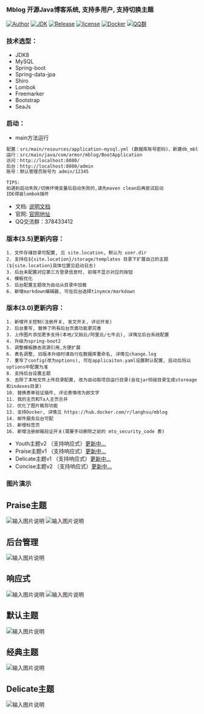 ### Mblog 开源Java博客系统, 支持多用户, 支持切换主题

[![Author](https://img.shields.io/badge/author-landy-green.svg?style=flat-square)](http://mtons.com)
[![JDK](https://img.shields.io/badge/jdk-1.8-green.svg?style=flat-square)](#)
[![Release](https://img.shields.io/github/release/langhsu/mblog.svg?style=flat-square)](https://github.com/langhsu/mblog)
[![license](https://img.shields.io/badge/license-GPL--3.0-green.svg)](https://github.com/langhsu/mblog/blob/master/LICENSE)
[![Docker](https://img.shields.io/docker/automated/langhsu/mblog.svg?style=flat-square)](https://hub.docker.com/r/langhsu/mblog)
[![QQ群](https://img.shields.io/badge/chat-Mtons-green.svg)](https://jq.qq.com/?_wv=1027&k=521CRdF)

### 技术选型：

* JDK8
* MySQL
* Spring-boot
* Spring-data-jpa
* Shiro
* Lombok
* Freemarker
* Bootstrap
* SeaJs

### 启动：
 - main方法运行
 ```xml
 配置：src/main/resources/application-mysql.yml (数据库账号密码)、新建db_mblog的数据库
 运行：src/main/java/com/armor/mblog/BootApplication
 访问：http://localhost:8080/
 后台：http://localhost:8080/admin
 账号：默认管理员账号为 admin/12345
 
 TIPS: 
 如遇到启动失败/切换环境变量后启动失败的,请先maven clean后再尝试启动
 IDE得装lombok插件
```

- 文档: [说明文档](https://langhsu.github.io/mblog/#/)
- 官网: [官网地址](http://www.mtons.com)
- QQ交流群：378433412
    
### 版本(3.5)更新内容：
    1. 文件存储目录可配置, 见 site.location, 默认为 user.dir
    2. 支持在${site.location}/storage/templates 目录下扩展自己的主题(${site.location}具体位置见启动日志)
    3. 后台未配置对应第三方登录信息时, 前端不显示对应的按钮
    4. 模板优化
    5. 后台配置主题改为自动从目录中加载
    6. 新增markdown编辑器, 可在后台选择tinymce/markdown
    
### 版本(3.0)更新内容：
    1. 新增开关控制(注册开关, 发文开关, 评论开发)
    2. 后台重写, 替换了所有后台页面功能更完善
    3. 上传图片添加更多支持(本地/又拍云/阿里云/七牛云), 详情见后台系统配置
    4. 升级为spring-boot2
    5. 调整模板静态资源引用,方便扩展
    6. 表名调整, 旧版本升级时请自行在数据库重命名, 详情见change.log
    7. 重写了config(改为options), 可在applicaiton.yaml设置默认配置, 启动后将以options中配置为准
    8. 支持后台设置主题
    9. 去除了本地文件上传目录配置, 改为自动取项目运行目录(会在jar同级目录生成storeage和indexes目录)
    10. 替换表单验证插件, 评论表情改为颜文字
    11. 我的主页和Ta人主页合并
    12. 优化了图片裁剪功能
    13. 支持Docker, 详情见 https://hub.docker.com/r/langhsu/mblog
    14. 邮件服务后台可配
    15. 新增标签页
    16. 新增注册邮箱验证开关(需要手动删除之前的 mto_security_code 表)


 * Youth主题v2 （支持响应式）[更新中...](https://gitee.com/cuiweiboy/youth)
 * Praise主题v1  （支持响应式）[更新中...](https://gitee.com/cuiweiboy/praise)
 * Delicate主题v1 （支持响应式）[更新中...](https://gitee.com/cuiweiboy/delicate)
 * Concise主题v2 （支持响应式）[更新中...](https://gitee.com/cuiweiboy/concise)
       
### 图片演示 

## Praise主题

 ![输入图片说明](https://images.gitee.com/uploads/images/2019/0414/175116_449ed877_1758849.jpeg "1.jpg")
 ![输入图片说明](https://images.gitee.com/uploads/images/2019/0414/175353_6185e4f1_1758849.jpeg "2.jpg")

## 后台管理
 ![输入图片说明](https://images.gitee.com/uploads/images/2019/0414/175438_f3bf5604_1758849.jpeg "3.jpg")

## 响应式
 ![输入图片说明](https://images.gitee.com/uploads/images/2019/0414/175505_86e7a9d0_1758849.jpeg "4.jpg")
 ![输入图片说明](https://images.gitee.com/uploads/images/2019/0414/175555_7c74ef37_1758849.jpeg "5.jpg")

## 默认主题

 ![输入图片说明](https://images.gitee.com/uploads/images/2019/0414/175618_4cc45d39_1758849.jpeg "6.jpg")

## 经典主题
 ![输入图片说明](https://images.gitee.com/uploads/images/2019/0414/175658_78ebdc6e_1758849.jpeg "7.jpg")

## Delicate主题
 ![输入图片说明](https://images.gitee.com/uploads/images/2019/0414/175717_46fc1496_1758849.jpeg "8.jpg")

